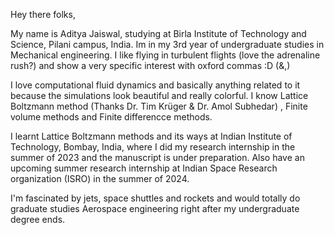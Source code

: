 Hey there folks,

My name is Aditya Jaiswal, studying at Birla Institute of Technology and Science, Pilani campus, India. Im in my 3rd year of undergraduate studies in Mechanical engineering.
I like flying in turbulent flights (love the adrenaline rush?) and show a very specific interest with oxford commas :D (&,)

I love computational fluid dynamics and basically anything related to it because the simulations look beautiful and really colorful.
I know Lattice Boltzmann method (Thanks Dr. Tim Krüger & Dr. Amol Subhedar) , Finite volume methods and Finite differencce methods.

I learnt Lattice Boltzmann methods and its ways at Indian Institute of Technology, Bombay, India, where I did my research internship in the summer of 2023 and the manuscript is under preparation.
Also have an upcoming summer research internship at Indian Space Research organization (ISRO) in the summer of 2024.

I'm fascinated by jets, space shuttles and rockets and would totally do graduate studies Aerospace engineering right after my undergraduate degree ends.
